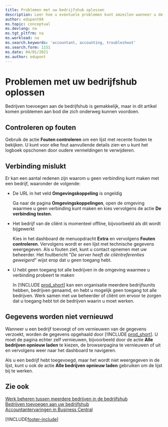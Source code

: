 ```yaml
---
title: Problemen met uw bedrijfshub oplossen
description: Leer hoe u eventuele problemen kunt omzeilen wanneer u de bedrijfshub in Dynamics 365 Business Central gebruikt om werk in meerdere bedrijven te beheren.
author: edupont04
ms.topic: conceptual
ms.devlang: na
ms.tgt_pltfrm: na
ms.workload: na
ms.search.keywords: 'accountant, accounting, troubleshoot'
ms.search.form: 1151
ms.date: 04/01/2021
ms.author: edupont
---
```

# Problemen met uw bedrijfshub oplossen

Bedrijven toevoegen aan de bedrijfshub is gemakkelijk, maar in dit artikel komen problemen aan bod die zich onderweg kunnen voordoen.  

## Controleren op fouten

Gebruik de actie **Fouten controleren** om een lijst met recente fouten te bekijken. U kunt voor elke fout aanvullende details zien en u kunt het logboek opschonen door oudere vermeldingen te verwijderen.  

## Verbinding mislukt

Er kan een aantal redenen zijn waarom u geen verbinding kunt maken met een bedrijf, waaronder de volgende:

- De URL in het veld **Omgevingskoppeling** is ongeldig  

  Ga naar de pagina **Omgevingskoppelingen**, open de omgeving waarmee u geen verbinding kunt maken en kies vervolgens de actie **De verbinding testen**.  
- Het bedrijf van de cliënt is momenteel offline, bijvoorbeeld als dit wordt bijgewerkt

  Kies in het dashboard de menuopdracht **Extra** en vervolgens **Fouten controleren**. Vervolgens wordt er een lijst met technische gegevens weergegeven. Als u fouten ziet, kunt u contact opnemen met uw beheerder. Het foutbericht "*De server heeft de cliëntreferenties geweigerd*" wijst erop dat u geen toegang hebt.  
- U hebt geen toegang tot alle bedrijven in de omgeving waarmee u verbinding probeert te maken

  In [!INCLUDE [prod_short](includes/prod_short.md)] kan een organisatie meerdere bedrijfsunits hebben, bedrijven genaamd, en hebt u mogelijk geen toegang tot alle bedrijven. Werk samen met uw beheerder of cliënt om ervoor te zorgen dat u toegang hebt tot de bedrijven waarin u moet werken.  

## Gegevens worden niet vernieuwd

Wanneer u een bedrijf toevoegt of om vernieuwen van de gegevens verzoekt, worden de gegevens opgehaald door [!INCLUDE [prod_short](includes/prod_short.md)]. U moet de pagina echter zelf vernieuwen, bijvoorbeeld door de actie **Alle bedrijven opnieuw laden** te kiezen, de browserpagina te vernieuwen of uit en vervolgens weer naar het dashboard te navigeren.  

Als u een bedrijf hebt toegevoegd, maar het wordt niet weergegeven in de lijst, kunt u ook de actie **Alle bedrijven opnieuw laden** gebruiken om de lijst bij te werken.

## Zie ook

[Werk beheren tussen meerdere bedrijven in de bedrijfshub](company-hub.md)  
[Bedrijven toevoegen aan uw bedrijfshub](company-hub-add-company.md)  
[Accountantervaringen in Business Central](finance-accounting.md)  


[!INCLUDE[footer-include](includes/footer-banner.md)]